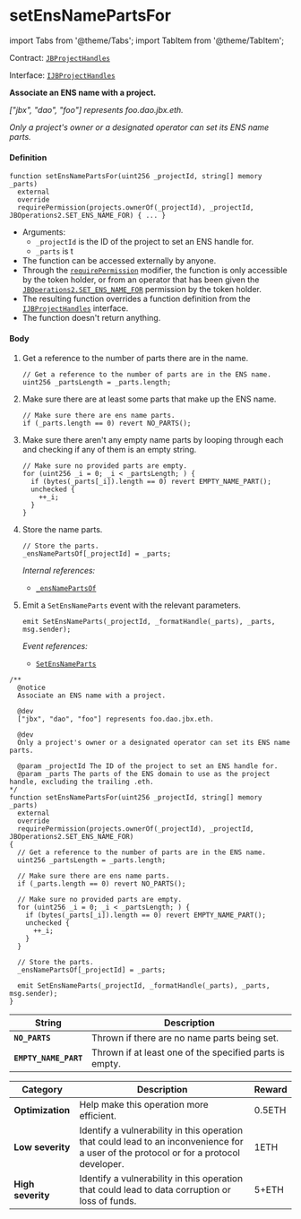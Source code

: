 # setEnsNamePartsFor

import Tabs from '@theme/Tabs';
import TabItem from '@theme/TabItem';

Contract: [`JBProjectHandles`](/v4/deprecated/v3/api/contracts/or-utilities/jbprojecthandles/README.md)​‌

Interface: [`IJBProjectHandles`](/v4/deprecated/v3/api/interfaces/ijbprojecthandles.md)

<Tabs>
<TabItem value="Step by step" label="Step by step">

**Associate an ENS name with a project.**

_["jbx", "dao", "foo"] represents foo.dao.jbx.eth._

_Only a project's owner or a designated operator can set its ENS name parts._

#### Definition

```
function setEnsNamePartsFor(uint256 _projectId, string[] memory _parts)
  external
  override
  requirePermission(projects.ownerOf(_projectId), _projectId, JBOperations2.SET_ENS_NAME_FOR) { ... }
```

* Arguments:
  * `_projectId` is the ID of the project to set an ENS handle for.
  * `_parts` is t
* The function can be accessed externally by anyone.
* Through the [`requirePermission`](/v4/deprecated/v3/api/contracts/or-abstract/jboperatable/modifiers/requirepermission.md) modifier, the function is only accessible by the token holder, or from an operator that has been given the [`JBOperations2.SET_ENS_NAME_FOR`](/v4/deprecated/v3/api/libraries/jboperations2.md) permission by the token holder.
* The resulting function overrides a function definition from the [`IJBProjectHandles`](/v4/deprecated/v3/api/interfaces/ijbprojecthandles.md) interface.
* The function doesn't return anything.

#### Body

1.  Get a reference to the number of parts there are in the name.

    ```
    // Get a reference to the number of parts are in the ENS name.
    uint256 _partsLength = _parts.length;
    ```

2.  Make sure there are at least some parts that make up the ENS name.

    ```
    // Make sure there are ens name parts.
    if (_parts.length == 0) revert NO_PARTS();
    ```

3.  Make sure there aren't any empty name parts by looping through each and checking if any of them is an empty string.

    ```
    // Make sure no provided parts are empty.
    for (uint256 _i = 0; _i < _partsLength; ) {
      if (bytes(_parts[_i]).length == 0) revert EMPTY_NAME_PART();
      unchecked {
        ++_i;
      }
    }
    ```

4.  Store the name parts.

    ```
    // Store the parts.
    _ensNamePartsOf[_projectId] = _parts;
    ```

    _Internal references:_

    * [`_ensNamePartsOf`](/v4/deprecated/v3/api/contracts/or-utilities/jbprojecthandles/properties/-_ensnamepartsof.md)

3.  Emit a `SetEnsNameParts` event with the relevant parameters.

    ```
    emit SetEnsNameParts(_projectId, _formatHandle(_parts), _parts, msg.sender);
    ```

    _Event references:_

    * [`SetEnsNameParts`](/v4/deprecated/v3/api/contracts/or-utilities/jbprojecthandles/events/setensnameparts.md)


</TabItem>

<TabItem value="Code" label="Code">

```
/**
  @notice
  Associate an ENS name with a project.

  @dev
  ["jbx", "dao", "foo"] represents foo.dao.jbx.eth.

  @dev
  Only a project's owner or a designated operator can set its ENS name parts.

  @param _projectId The ID of the project to set an ENS handle for.
  @param _parts The parts of the ENS domain to use as the project handle, excluding the trailing .eth.
*/
function setEnsNamePartsFor(uint256 _projectId, string[] memory _parts)
  external
  override
  requirePermission(projects.ownerOf(_projectId), _projectId, JBOperations2.SET_ENS_NAME_FOR)
{
  // Get a reference to the number of parts are in the ENS name.
  uint256 _partsLength = _parts.length;

  // Make sure there are ens name parts.
  if (_parts.length == 0) revert NO_PARTS();

  // Make sure no provided parts are empty.
  for (uint256 _i = 0; _i < _partsLength; ) {
    if (bytes(_parts[_i]).length == 0) revert EMPTY_NAME_PART();
    unchecked {
      ++_i;
    }
  }

  // Store the parts.
  _ensNamePartsOf[_projectId] = _parts;

  emit SetEnsNameParts(_projectId, _formatHandle(_parts), _parts, msg.sender);
}
```

</TabItem>

<TabItem value="Errors" label="Errors">

| String                       | Description                                             |
| ---------------------------- | ------------------------------------------------------- |
| **`NO_PARTS`** | Thrown if there are no name parts being set. |
| **`EMPTY_NAME_PART`** | Thrown if at least one of the specified parts is empty. |

</TabItem>

<TabItem value="Bug bounty" label="Bug bounty">

| Category          | Description                                                                                                                            | Reward |
| ----------------- | -------------------------------------------------------------------------------------------------------------------------------------- | ------ |
| **Optimization**  | Help make this operation more efficient.                                                                                               | 0.5ETH |
| **Low severity**  | Identify a vulnerability in this operation that could lead to an inconvenience for a user of the protocol or for a protocol developer. | 1ETH   |
| **High severity** | Identify a vulnerability in this operation that could lead to data corruption or loss of funds.                                        | 5+ETH  |

</TabItem>
</Tabs>
